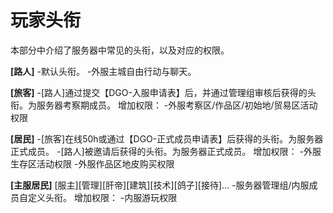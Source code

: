 <!-- docs/basic/information/rules.md -->

# 玩家头衔

本部分中介绍了服务器中常见的头衔，以及对应的权限。

 **[路人]** 
-默认头衔。
-外服主城自由行动与聊天。

 **[旅客]** 
-[路人]通过提交【DGO-入服申请表】后，并通过管理组审核后获得的头衔。为服务器考察期成员。
增加权限：
-外服考察区/作品区/初始地/贸易区活动权限

 **[居民]** 
-[旅客]在线50h或通过【DGO-正式成员申请表】后获得的头衔。为服务器正式成员。
-[路人]被邀请后获得的头衔。为服务器正式成员。
增加权限：
-外服生存区活动权限
-外服作品区地皮购买权限

 **[主服居民]** 
[服主][管理][肝帝][建筑][技术][鸽子][接待]...
-服务器管理组/内服成员自定义头衔。
增加权限：
-内服游玩权限